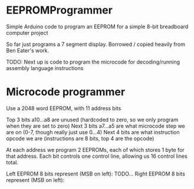 # EEPROMProgrammer
Simple Arduino code to program an EEPROM for a simple 8-bit breadboard computer project

So far just programs a 7 segment display. Borrowed / copied heavily from Ben Eater's work.

TODO: Next up is code to program the microcode for decoding/running assembly language instructions


# Microcode programmer
Use a 2048 word EEPROM, with 11 address bits

Top 3 bits a10...a8 are unused (hardcoded to zero, so we only program when they are set to zero)
Next 3 bits a7...a5 are what microcode step we are on (0-7, though really just use 0...4)
Next 4 bits are what instruction opcode we are (instructions are 8 bits, top 4 are the opcode)

At each address we program 2 EEPROMs, each of which stores 1 byte for that address.
Each bit controls one control line, allowing us 16 control lines total.

Left EEPROM 8 bits represent (MSB on left): TODO...
Right EEPROM 8 bits represent (MSB on left):
